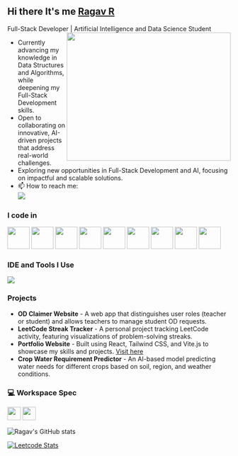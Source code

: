 ## Hi there  It's me [Ragav R](https://ragavs-profile.netlify.app/)

Full-Stack Developer | Artificial Intelligence and Data Science Student  
<img align="right" width="370" height="290" src="https://i.pinimg.com/originals/47/f0/34/47f0342cec72b800463bf003eac1257e.gif">

- Currently advancing my knowledge in Data Structures and Algorithms, while deepening my Full-Stack Development skills.
- Open to collaborating on innovative, AI-driven projects that address real-world challenges.
- Exploring new opportunities in Full-Stack Development and AI, focusing on impactful and scalable solutions.
- 📫 How to reach me:
<br />  [<img src="https://img.shields.io/badge/LinkedIn-0077B5?style=for-the-badge&logo=linkedin&logoColor=white" />](https://www.linkedin.com/in/ragav-r-bb9183308/)

### I code in
<img height="50" width="50" src="https://img.icons8.com/color/48/000000/python.png" /> <img height="50" width="50" src="https://img.icons8.com/color/48/000000/c-programming.png" /> <img height="50" width="50" src="https://img.icons8.com/color/48/000000/java-coffee-cup-logo.png" /> <img height="50" width="50" src="https://img.icons8.com/color/48/000000/html-5.png" /> <img height="50" width="50" src="https://img.icons8.com/color/48/000000/css3.png" /> <img height="50" width="50" src="https://img.icons8.com/color/48/000000/javascript.png"/> <img height="50" width="50" src="https://img.icons8.com/color/48/000000/react-native.png"/> <img height="50" width="50" src="https://img.icons8.com/color/48/000000/mongodb.png"/> <img height="50" width="50" src="https://img.icons8.com/color/48/000000/nodejs.png"/>

### IDE and Tools I Use
<img src="https://skillicons.dev/icons?i=git,kubernetes,docker,linux,netlify,postman,react,vite,vscode" />
  </a>

### Projects
- **OD Claimer Website** - A web app that distinguishes user roles (teacher or student) and allows teachers to manage student OD requests.
- **LeetCode Streak Tracker** - A personal project tracking LeetCode activity, featuring visualizations of problem-solving streaks.
- **Portfolio Website** - Built using React, Tailwind CSS, and Vite.js to showcase my skills and projects. [Visit here](https://ragavs-profile.netlify.app/)
- **Crop Water Requirement Predictor** - An AI-based model predicting water needs for different crops based on soil, region, and weather conditions.

### 💻 Workspace Spec
<img height="30" src="https://img.shields.io/badge/Windows_10-0078D6?style=for-the-badge&logo=windows&logoColor=white"/> <img height="30" src="https://img.shields.io/badge/NVIDIA-GTX1650-76B900?style=for-the-badge&logo=nvidia&logoColor=white"/>

![Ragav's GitHub stats](https://github-readme-stats.vercel.app/api?username=RAGAV-24&theme=radical&show_icons=true)

[![Leetcode Stats](https://leetcard.jacoblin.cool/Ragav_R?theme=dark&ext=contest)](https://leetcode.com/Ragav_R/)

